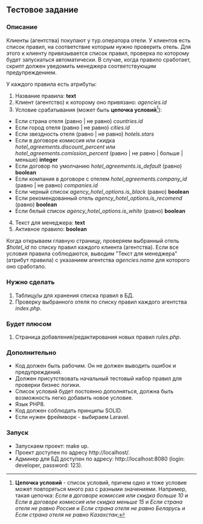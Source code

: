 ## Тестовое задание

### Описание
Клиенты (агентства) покупают у тур.оператора отели. У клиентов есть список правил, на соответствие которым нужно проверить отель.
Для этого к клиенту привязывается список правил, проверка по которому будет запускаться автоматически. В случае, когда правило сработает, скрипт должен уведомить менеджера соответствующим предупреждением.

У каждого правила есть атрибуты:
1. Название правила: **text**
2. Клиент (агентство) к которому оно привязано: *agencies.id*
3. Условие срабатывания (может быть **цепочка условий**[^chain_conditions]):
- Если страна отеля (равно | не равно) *countries.id*
- Если город отеля (равно | не равно) *cities.id*
- Если звездность отеля (равно | не равно) *hotels.stars*
- Если в договоре комиссия или скидка *hotel_agreements.discount_percent* или *hotel_agreements.comission_percent* (равно | не равно | больше | меньше) **integer**
- Если договор по умолчанию *hotel_agreements.is_default* (равно) **boolean**
- Если компания в договоре с отелем *hotel_agreements.company_id* (равно | не равно) *companies.id*
- Если черный список *agency_hotel_options.is_black* (равно) **boolean**
- Если рекомендованный отель *agency_hotel_options.is_recomend* (равно) **boolean**
- Если белый список *agency_hotel_options.is_white* (равно) **boolean**

4. Текст для менеджера: **text**
5. Активное правило: **boolean**

Когда открываем главную страницу, проверяем выбранный отель *$hotel_id* по списку правил каждого клиента (агентства). Если все условия правила соблюдаются, выводим "Текст для менеджера" (атрибут правила) с указанием агентства *agencies.name* для которого оно сработало.

### Нужно сделать
1. Таблицу/ы для хранения списка правил в БД.
2. Проверку выбранного отеля по списку правил каждого агентства *index.php*.
   
### Будет плюсом
1. Страница добавления/редактирования новых правил *rules.php*.

### Дополнительно
- Код должен быть рабочим. Он не должен выводить ошибок и предупреждений.
- Должен присутствовать начальный тестовый набор правил для проверки бизнес логики.
- Список условий будет постоянно дополняться, должна быть возможность легко добавить новое условие.
- Язык PHP8.
- Код должен соблюдать принципы SOLID.
- Если нужен фреймворк - выбираем Laravel.

### Запуск
- Запуcкаем проект: make up.
- Проект доступен по адресу http://localhost/.
- Админер для БД доступен по адресу: http://localhost:8080 (login: developer, password: 123).

[^chain_conditions]: **Цепочка условий** - список условий, причем одно и тоже условие может повторяться много раз с разными значениями. Например, такая цепочка:
  *Если в договоре комиссия или скидка больше 10* и *Если в договоре комиссия или скидка меньше 15* и
  *Если страна отеля не равно Россия* и *Если страна отеля не равно Беларусь* и *Если страна отеля не равно Казахстан*;
